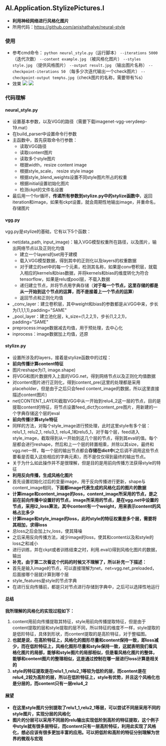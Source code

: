 ## Al.Application.StylizePictures.I

- **利用神经网络进行风格化图片**
- 所用代码：https://github.com/anishathalye/neural-style

### 使用
- 参考cmd命令：
`python neural_style.py`（运行脚本） 
`--iterations 5000 `（迭代次数）
`--content example.jpg` （被风格化图片）
`--styles style.jpg` （提供风格图片）
`--output result.jpg`  （输出图片名称）
`--checkpoint-iterations 50` （每多少次迭代输出一个check图片）
`--checkpoint-output temp%s.jpg`（check图片的名称，需要带有%s）
- 效果
![](http://i.imgur.com/wRz7oX2.jpg)
![](http://i.imgur.com/4XVIZdo.jpg)

### 代码理解
#### neural_style.py
- 设置基本参数，以及VGG的路径（需要下载imagenet-vgg-verydeep-19.mat）
- 在build_parser中设置命令行参数
- 主函数中，首先获取命令行参数：
  - 读取VGG路径
  - 读取content图片
  - 读取多个style图片
  - 根据width，resize content image
  - 根据style_scale， resize style image
  - 根据style_blend_weights设置不同style图片所占的权重
  - 根据initial设置初始化图片
  - 检测ckpt的文件名设置
- 最后用一个for循环，**传递所有参数到stylize.py中的stylize函数中**，返回iteration和image，如果有ckpt设置，就会周期性地输出image，并重命名，存储图片

#### vgg.py
vgg.py是stylize的基础，它有以下5个函数：
- net(data_path, input_image)：输入VGG模型权重所在路径，以及图片，输出网络节点以及正则化均值
  - 建立一个layers的set用于建模
  - 载入VGG模型数据，得到其中的正则化以及layers的权重数据
  - 对于建立的set中的每一个元素，检测其名称，如果是conv卷积层，就载入相应的kernels和bias数据，并将kernels和bias的维度转化为符合tensorflow，如果是relu或pool层，不载入数据
  - 递归建立节点，并将节点用字典存储（**对于每一个节点，这里存储的都是从一开始到这个节点的运算，而不是接着上一个节点的运算**）
  - 返回节点和正则化均值
- _conv_layer：建立卷积层，其中weight和bias的参数都是从VGG中来，步长为(1,1,1,1),padding="SAME"
- _pool_layer：建立池化层，k_size=(1,2,2,1)，步长(1,2,2,1)，padding="SAME"
- preprocess:image数据减去均值，用于预处理，去中心化
- inprocess：image数据加上均值，还原


#### stylize.py
- 设置所涉及的layers，接着是stylize函数中的过程：
- **前向传播计算content特征**
 - 图片reshape为(1, image.shape)
 - 将VGG和图片数据传入上面的VGG.net，得到网络节点以及正则化均值数据
 - 对content图片进行正则化，得到content_pre(这里的处理都是采用placeholder，但是由于之后只会feed content_image的数据，所以这里直接描述content图片)
 - net[CONTENT_LAYER]截取VGG中从一开始到relu4_2这一层的节点，目的是提取content的特征，将节点设置feed_dict为content_pre图片，用新建的一个字典存储这个层的eval
- **前向传播计算style特征**
 - 同样的方法，对每个style_image进行预处理，此时这里style有多个层：relu1_1, relu2_1, relu3_1, relu4_1和relu5_1，对于每个层，feed进入style_image，截取得到从一开始到这几个层的节点，得到其eval的值。每个层都会进行reshape，然后和上一个层的转置相乘，并除以其size，最终和vgg.net一样，每一个层的输出节点都会**存储在dict中**(之后调不调用这些节点要看是否载入这些相应的字典元素)，而不是仅仅得到最终的输出节点。
 - 关于为什么如此操作并不是很理解，但是目的是用前向传播方法获得style的特征
- **利用反向传播，生成风格化图片**
 - 首先设置初始化过后的变量image，用于反向传播进行更新，shape与content_image相同，**下面都image代表生成的风格化后的图片的数据**
 - **计算image和content_image的loss，content_image所采用的节点，是之前在前向传播中设置好的节点，image所采用的节点，是在vgg.net中设置的节点，采用l2_loss算法，其中content有一个weight，用来表示content的风格占比多少**
 - **计算image和style_image的loss，此时style的特征权重是多个层，需要将其相加，求得loss**
 - 总loss之后会加上tv_loss，使其降噪
 - 之后采用反向传播方法，减少image的loss，使其和content以及和style的loss之和减小
 - 进行训练，并在ckpt或者训练结束之时，利用.eval()得到风格化图片的数据，输出
- **补充，由于第二次看这个代码的时候又不理解了，所以补充一下描述：**
 - 首先是输入image的节点，可以直接理解为net，net=vgg.net_preloaded，后面接哪个层就计算到哪个层
 - style_features是style的节点字典
 - 在进行反向传播前，都是只对节点进行存储到字典中，之后可以选择性地运行


#### 总结
**我所理解的风格化的实现过程如下：**
1. content用前向传播提取其特征，style用前向传播提取特征，但是由于content提取的层和style提取的层不同，所以特征的维度不一样，style提取的是低阶特征，具体到形状，而content提取的是高阶特征，对于整幅图。
2. **也就是说，在高阶特征上，风格化的图形尽量和content保持一致，即loss减少，而在低阶特征上，风格化图形尽量和style保持一致，这就表明我们看风格化图片的局部，能够和style图片的局部相似，但是看风格化图片的整体，能够和content图片的整理相似，这是通过控制在哪一层进行loss计算是相关的**
3. **style的特征提取是在relu1_1,relu2_1等较为低阶的层，而content是在relu4_2较为高阶的层，所以在低阶特征上，style有优势，并且这个风格化也是分层的，而content只有一层relu4_2**

#### 展望
- **在这里style图片分别提取了relu1_1,relu2_1等层，可以尝试不同层采用不同的style图片，实现分层的风格化**
- **图片的分层可以采用不同层的relu输出实现低阶到高阶的特征提取，这个例子中style就有很多层特征，而content只有一层高阶特征，利用此实现了风格化，想必应该有很多更加丰富的应用。可以把低阶和高阶的特征分别理解为世界的微观与宏观**



